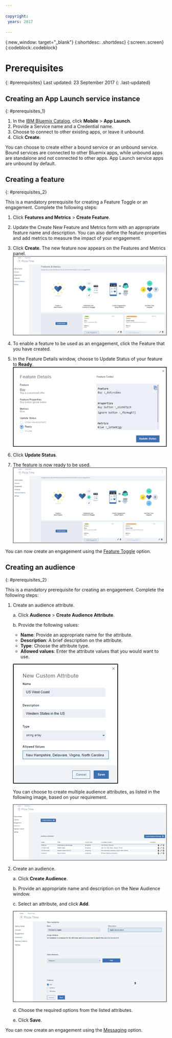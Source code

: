 ```yaml
---

copyright:
 years: 2017

---
```


{:new_window: target="_blank"}
{:shortdesc: .shortdesc}
{:screen:.screen}
{:codeblock:.codeblock}

# Prerequisites
{: #prerequisites}
Last updated: 23 September 2017
{: .last-updated}


## Creating an App Launch service instance
{: #prerequisites_1}

1. In the [IBM Bluemix Catalog](https://console.ng.bluemix.net/catalog/), click **Mobile** > **App Launch**.
2. Provide a Service name and a Credential name.
3. Choose to connect to other existing apps, or leave it unbound.
4. Click **Create**.


You can choose to create either a bound service or an unbound service. Bound services are connected to other Bluemix apps, while unbound apps are standalone and not connected to other apps. App Launch service apps are unbound by default.


## Creating a feature
{: #prerequisites_2}

This is a mandatory prerequisite for creating a Feature Toggle or an engagement. Complete the following steps:

1. Click **Features and Metrics** > **Create Feature**.

2. Update the Create New Feature and Metrics form with an appropriate feature name and description. You can also define the feature properties and add metrics to measure the impact of your engagement.

3. Click **Create**. The new feature now appears on the Features and Metrics panel. 
![New Features](images/feature_creating.gif)

4. To enable a feature to be used as an engagement, click the Feature that you have created.

5. In the Feature Details window, choose to Update Status of your feature to **Ready**.
![Feature Details](images/feature_details.gif)

6. Click **Update Status**.

7. The feature is now ready to be used.
![Feature ready to be used](images/feature_multiple_1.gif)

You can now create an engagement using the [Feature Toggle](app_feature_message.html) option.

## Creating an audience
{: #prerequisites_2}

This is a mandatory prerequisite for creating an engagement. Complete the following steps:

1. Create an audience attribute. 

	a. Click **Audience** > **Create Audience Attribute**.

	b. Provide the following values:

	- **Name**: Provide an appropriate name for the attribute.
	- **Description**: A brief description on the attribute.
	- **Type**:	Choose the attribute type.
	- **Allowed values**: Enter the attribute values that you would want to use.

	![Audience attributes](images/audience_attribute_creation.gif)

	You can choose to create multiple audience attributes, as listed in the following image, based on your requirement.
	
	![Audience attributes](images/audience_attributes.gif)


2. Create an audience.

	a. Click **Create Audience**.

	b. Provide an appropriate name and description on the New Audience window.

	c. Select an attribute, and click **Add**.

	![Audience attributes](images/audience_platforms.gif)

	d. Choose the required options from the listed attributes.

	e. Click **Save**.

You can now create an engagement using the [Messaging](app_feature_message.hmtl) option.